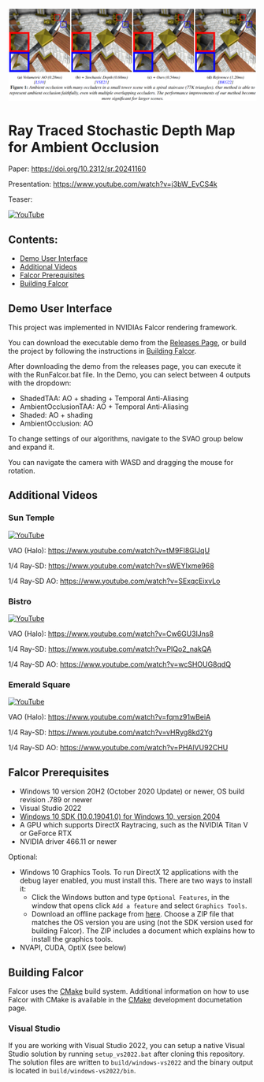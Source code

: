 ![](docs/images/teaser.png)

# Ray Traced Stochastic Depth Map for Ambient Occlusion

Paper: https://doi.org/10.2312/sr.20241160

Presentation: https://www.youtube.com/watch?v=j3bW_EvCS4k

Teaser:

[![YouTube](http://i.ytimg.com/vi/3bnV-c5PvMo/hqdefault.jpg)](https://www.youtube.com/watch?v=3bnV-c5PvMo)

## Contents:

* [Demo User Interface](#demo-user-interface)
* [Additional Videos](#additional-videos)
* [Falcor Prerequisites](#falcor-prerequisites)
* [Building Falcor](#building-falcor)

## Demo User Interface

This project was implemented in NVIDIAs Falcor rendering framework.

You can download the executable demo from the [Releases Page](https://github.com/kopaka1822/Falcor/releases/tag/Ray-SD), or build the project by following the instructions in [Building Falcor](#building-falcor).

After downloading the demo from the releases page, you can execute it with the RunFalcor.bat file. In the Demo, you can select between 4 outputs with the dropdown:
* ShadedTAA: AO + shading + Temporal Anti-Aliasing
* AmbientOcclusionTAA: AO + Temporal Anti-Aliasing
* Shaded: AO + shading
* AmbientOcclusion: AO

To change settings of our algorithms, navigate to the SVAO group below and expand it.

You can navigate the camera with WASD and dragging the mouse for rotation.

## Additional Videos

### Sun Temple

[![YouTube](http://i.ytimg.com/vi/sWEYIxme968/hqdefault.jpg)](https://www.youtube.com/watch?v=sWEYIxme968)

VAO (Halo): https://www.youtube.com/watch?v=tM9FI8GIJqU

1/4 Ray-SD: https://www.youtube.com/watch?v=sWEYIxme968

1/4 Ray-SD AO: https://www.youtube.com/watch?v=SExqcEixvLo

### Bistro

[![YouTube](http://i.ytimg.com/vi/PIQo2_nakQA/hqdefault.jpg)](https://www.youtube.com/watch?v=PIQo2_nakQA)

VAO (Halo): https://www.youtube.com/watch?v=Cw6GU3lJns8

1/4 Ray-SD: https://www.youtube.com/watch?v=PIQo2_nakQA

1/4 Ray-SD AO: https://www.youtube.com/watch?v=wcSHOUG8qdQ

### Emerald Square

[![YouTube](http://i.ytimg.com/vi/vHRyg8kd2Yg/hqdefault.jpg)](https://www.youtube.com/watch?v=vHRyg8kd2Yg)

VAO (Halo): https://www.youtube.com/watch?v=fqmz91wBeiA

1/4 Ray-SD: https://www.youtube.com/watch?v=vHRyg8kd2Yg

1/4 Ray-SD AO: https://www.youtube.com/watch?v=PHAlVU92CHU

## Falcor Prerequisites
- Windows 10 version 20H2 (October 2020 Update) or newer, OS build revision .789 or newer
- Visual Studio 2022
- [Windows 10 SDK (10.0.19041.0) for Windows 10, version 2004](https://developer.microsoft.com/en-us/windows/downloads/windows-10-sdk/)
- A GPU which supports DirectX Raytracing, such as the NVIDIA Titan V or GeForce RTX
- NVIDIA driver 466.11 or newer

Optional:
- Windows 10 Graphics Tools. To run DirectX 12 applications with the debug layer enabled, you must install this. There are two ways to install it:
    - Click the Windows button and type `Optional Features`, in the window that opens click `Add a feature` and select `Graphics Tools`.
    - Download an offline package from [here](https://docs.microsoft.com/en-us/windows-hardware/test/hlk/windows-hardware-lab-kit#supplemental-content-for-graphics-media-and-mean-time-between-failures-mtbf-tests). Choose a ZIP file that matches the OS version you are using (not the SDK version used for building Falcor). The ZIP includes a document which explains how to install the graphics tools.
- NVAPI, CUDA, OptiX (see below)

## Building Falcor
Falcor uses the [CMake](https://cmake.org) build system. Additional information on how to use Falcor with CMake is available in the [CMake](docs/development/cmake.md) development documetation page.

### Visual Studio
If you are working with Visual Studio 2022, you can setup a native Visual Studio solution by running `setup_vs2022.bat` after cloning this repository. The solution files are written to `build/windows-vs2022` and the binary output is located in `build/windows-vs2022/bin`.
